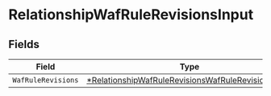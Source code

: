 # RelationshipWafRuleRevisionsInput


## Fields

| Field                                                                                                                          | Type                                                                                                                           | Required                                                                                                                       | Description                                                                                                                    |
| ------------------------------------------------------------------------------------------------------------------------------ | ------------------------------------------------------------------------------------------------------------------------------ | ------------------------------------------------------------------------------------------------------------------------------ | ------------------------------------------------------------------------------------------------------------------------------ |
| `WafRuleRevisions`                                                                                                             | [*RelationshipWafRuleRevisionsWafRuleRevisionsInput](../../models/shared/relationshipwafrulerevisionswafrulerevisionsinput.md) | :heavy_minus_sign:                                                                                                             | N/A                                                                                                                            |